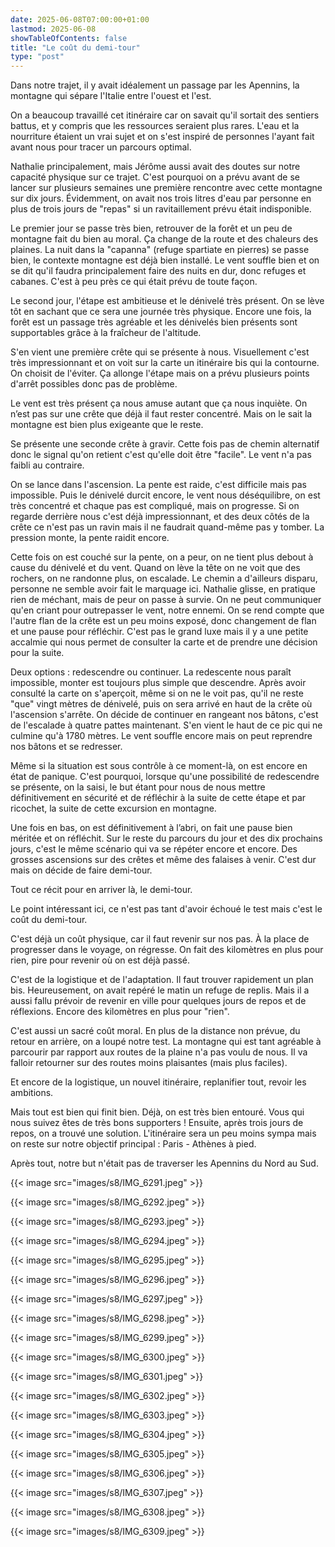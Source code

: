 ```yaml
---
date: 2025-06-08T07:00:00+01:00
lastmod: 2025-06-08
showTableOfContents: false
title: "Le coût du demi-tour"
type: "post"
---
```


Dans notre trajet, il y avait idéalement un passage par les Apennins, la montagne qui sépare l'Italie entre l'ouest et l'est. 

On a beaucoup travaillé cet itinéraire car on savait qu'il sortait des sentiers battus, et y compris que les ressources seraient plus rares. L'eau et la nourriture étaient un vrai sujet et on s'est inspiré de personnes l'ayant fait avant nous pour tracer un parcours optimal. 

Nathalie principalement, mais Jérôme aussi avait des doutes sur notre capacité physique sur ce trajet. C'est pourquoi on a prévu avant de se lancer sur plusieurs semaines une première rencontre avec cette montagne sur dix jours. Évidemment, on avait nos trois litres d'eau par personne en plus de trois jours de "repas" si un ravitaillement prévu était indisponible. 

Le premier jour se passe très bien, retrouver de la forêt et un peu de montagne fait du bien au moral. Ça change de la route et des chaleurs des plaines. La nuit dans la "capanna" (refuge spartiate en pierres) se passe bien, le contexte montagne est déjà bien installé. Le vent souffle bien et on se dit qu'il faudra principalement faire des nuits en dur, donc refuges et cabanes. C'est à peu près ce qui était prévu de toute façon. 

Le second jour, l'étape est ambitieuse et le dénivelé très présent. On se lève tôt en sachant que ce sera une journée très physique. Encore une fois, la forêt est un passage très agréable et les dénivelés bien présents sont supportables grâce à la fraîcheur de l'altitude. 

S'en vient une première crête qui se présente à nous. Visuellement c'est très impressionnant et on voit sur la carte un itinéraire bis qui la contourne. On choisit de l'éviter. Ça allonge l'étape mais on a prévu plusieurs points d'arrêt possibles donc pas de problème. 

Le vent est très présent ça nous amuse autant que ça nous inquiète. On n’est pas sur une crête que déjà il faut rester concentré. Mais on le sait la montagne est bien plus exigeante que le reste. 

Se présente une seconde crête à gravir. Cette fois pas de chemin alternatif donc le signal qu'on retient c'est qu'elle doit être "facile". Le vent n'a pas faibli au contraire. 

On se lance dans l'ascension. La pente est raide, c'est difficile mais pas impossible. Puis le dénivelé durcit encore, le vent nous déséquilibre, on est très concentré et chaque pas est compliqué, mais on progresse. Si on regarde derrière nous c'est déjà impressionnant, et des deux côtés de la crête ce n'est pas un ravin mais il ne faudrait quand-même pas y tomber. La pression monte, la pente raidit encore. 

Cette fois on est couché sur la pente, on a peur, on ne tient plus debout à cause du dénivelé et du vent. Quand on lève la tête on ne voit que des rochers, on ne randonne plus, on escalade. Le chemin a d'ailleurs disparu, personne ne semble avoir fait le marquage ici. Nathalie glisse, en pratique rien de méchant, mais de peur on passe à survie. On ne peut communiquer qu'en criant pour outrepasser le vent, notre ennemi. On se rend compte que l'autre flan de la crête est un peu moins exposé, donc changement de flan et une pause pour réfléchir. C'est pas le grand luxe mais il y a une petite accalmie qui nous permet de consulter la carte et de prendre une décision pour la suite. 

Deux options : redescendre ou continuer. La redescente nous paraît impossible, monter est toujours plus simple que descendre. Après avoir consulté la carte on s'aperçoit, même si on ne le voit pas, qu'il ne reste "que" vingt mètres de dénivelé, puis on sera arrivé en haut de la crête où l'ascension s'arrête. On décide de continuer en rangeant nos bâtons, c'est de l'escalade à quatre pattes maintenant. S'en vient le haut de ce pic qui ne culmine qu'à 1780 mètres. Le vent souffle encore mais on peut reprendre nos bâtons et se redresser. 

Même si la situation est sous contrôle à ce moment-là, on est encore en état de panique. C'est pourquoi, lorsque qu'une possibilité de redescendre se présente, on la saisi, le but étant pour nous de nous mettre définitivement en sécurité et de réfléchir à la suite de cette étape et par ricochet, la suite de cette excursion en montagne. 

Une fois en bas, on est définitivement à l’abri, on fait une pause bien méritée et on réfléchit. Sur le reste du parcours du jour et des dix prochains jours, c'est le même scénario qui va se répéter encore et encore. Des grosses ascensions sur des crêtes et même des falaises à venir. C'est dur mais on décide de faire demi-tour. 

Tout ce récit pour en arriver là, le demi-tour. 

Le point intéressant ici, ce n'est pas tant d'avoir échoué le test mais c'est le coût du demi-tour.

C'est déjà un coût physique, car il faut revenir sur nos pas. À la place de progresser dans le voyage, on régresse. On fait des kilomètres en plus pour rien, pire pour revenir où on est déjà passé. 

C'est de la logistique et de l'adaptation. Il faut trouver rapidement un plan bis. Heureusement, on avait repéré le matin un refuge de replis. Mais il a aussi fallu prévoir de revenir en ville pour quelques jours de repos et de réflexions. Encore des kilomètres en plus pour "rien". 

C'est aussi un sacré coût moral. En plus de la distance non prévue, du retour en arrière, on a loupé notre test. La montagne qui est tant agréable à parcourir par rapport aux routes de la plaine n'a pas voulu de nous. Il va falloir retourner sur des routes moins plaisantes (mais plus faciles).

Et encore de la logistique, un nouvel itinéraire, replanifier tout, revoir les ambitions. 

Mais tout est bien qui finit bien. Déjà, on est très bien entouré. Vous qui nous suivez êtes de très bons supporters ! Ensuite, après trois jours de repos, on a trouvé une solution. L'itinéraire sera un peu moins sympa mais on reste sur notre objectif principal : Paris - Athènes à pied. 

Après tout, notre but n'était pas de traverser les Apennins du Nord au Sud. 

{{< image src="images/s8/IMG_6291.jpeg" >}}

{{< image src="images/s8/IMG_6292.jpeg" >}}

{{< image src="images/s8/IMG_6293.jpeg" >}}

{{< image src="images/s8/IMG_6294.jpeg" >}}

{{< image src="images/s8/IMG_6295.jpeg" >}}

{{< image src="images/s8/IMG_6296.jpeg" >}}

{{< image src="images/s8/IMG_6297.jpeg" >}}

{{< image src="images/s8/IMG_6298.jpeg" >}}

{{< image src="images/s8/IMG_6299.jpeg" >}}

{{< image src="images/s8/IMG_6300.jpeg" >}}

{{< image src="images/s8/IMG_6301.jpeg" >}}

{{< image src="images/s8/IMG_6302.jpeg" >}}

{{< image src="images/s8/IMG_6303.jpeg" >}}

{{< image src="images/s8/IMG_6304.jpeg" >}}

{{< image src="images/s8/IMG_6305.jpeg" >}}

{{< image src="images/s8/IMG_6306.jpeg" >}}

{{< image src="images/s8/IMG_6307.jpeg" >}}

{{< image src="images/s8/IMG_6308.jpeg" >}}

{{< image src="images/s8/IMG_6309.jpeg" >}}

